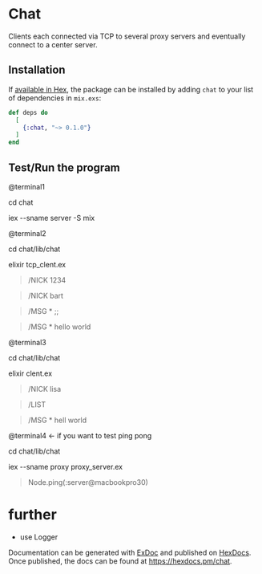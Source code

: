 # Chat
Clients each connected via TCP to several proxy servers and eventually connect to a center server.

## Installation

If [available in Hex](https://hex.pm/docs/publish), the package can be installed
by adding `chat` to your list of dependencies in `mix.exs`:

```elixir
def deps do
  [
    {:chat, "~> 0.1.0"}
  ]
end
```

## Test/Run the program

@terminal1

cd chat 

iex --sname server -S mix

@terminal2

cd chat/lib/chat

elixir tcp_clent.ex

> /NICK 1234

> /NICK bart

> /MSG * ;;

> /MSG * hello world

@terminal3

cd chat/lib/chat

elixir clent.ex

> /NICK lisa

> /LIST

> /MSG * hell world

@terminal4 <- if you want to test ping pong

cd chat/lib/chat

iex --sname proxy proxy_server.ex

> Node.ping(:server@macbookpro30)


# further
- use Logger


Documentation can be generated with [ExDoc](https://github.com/elixir-lang/ex_doc)
and published on [HexDocs](https://hexdocs.pm). Once published, the docs can
be found at <https://hexdocs.pm/chat>.

